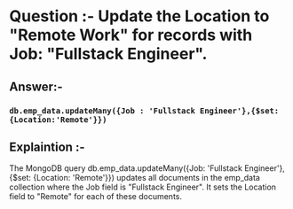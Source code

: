 # Question :- Update the Location to "Remote Work" for records with Job: "Fullstack Engineer".


## Answer:- 

 ### `db.emp_data.updateMany({Job : 'Fullstack Engineer'},{$set:{Location:'Remote'}})`

## Explaintion :- 

The MongoDB query db.emp_data.updateMany({Job: 'Fullstack Engineer'}, {$set: {Location: 'Remote'}}) updates all documents in the emp_data collection where the Job field is "Fullstack Engineer". It sets the Location field to "Remote" for each of these documents.